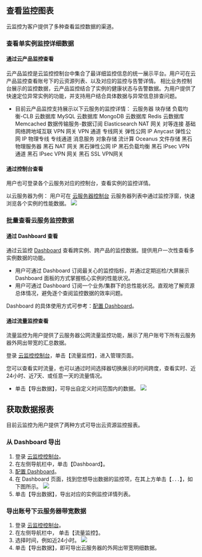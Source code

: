 ## 查看监控图表

云监控为客户提供了多种查看监控数据的渠道。

### 查看单实例监控详细数据

#### 通过云产品监控查看

云产品监控是云监控控制台中集合了最详细监控信息的统一展示平台。用户可在云产品监控查看账号下的云资源列表、以及对应的监控与告警详情。
相比业务控制台展示的监控数据，云产品监控结合了实例的健康状态与告警数据。为用户提供了快速定位异常实例的功能，并支持用户结合具体数据与异常信息排查问题。

- 目前云产品监控支持展示以下云服务的监控详情：
  云服务器
	块存储
  负载均衡-CLB
  云数据库 MySQL
  云数据库 MongoDB
  云数据库 Redis
  云数据库 Memcached
	数据传输服务-数据订阅
	Elasticsearch
  NAT 网关
  对等连接
  基础网络跨地域互联
  VPN 网关
  VPN 通道
  专线网关
	弹性公网 IP
	Anycast 弹性公网 IP
  物理专线
  专线通道
  消息服务
  对象存储
	流计算 Oceanus
	文件存储
  黑石物理服务器
	黑石 NAT 网关
	黑石弹性公网 IP
	黑石负载均衡
	黑石 IPsec VPN 通道
	黑石 IPsec VPN 网关
	黑石 SSL VPN网关
	

#### 通过控制台查看

用户也可登录各个云服务对应的控制台，查看实例的监控详情。

以云服务器为例：
用户可在 [云服务器控制台](https://console.cloud.tencent.com/cvm) 云服务器列表中通过监控浮窗，快速浏览各个实例的性能数据。
![](https://main.qcloudimg.com/raw/53f4c44ca2fb332fe327bdfc31eed8d4.png)


### 批量查看云服务监控数据

#### 通过 Dashboard 查看

通过云监控 [Dashboard](https://cloud.tencent.com/document/product/248/13118) 查看跨实例、跨产品的监控数据。提供用户一次性查看多实例数据的功能。

- 用户可通过 Dashboard 订阅最关心的监控指标，并通过定期巡检/大屏展示 Dashboard  面板的方式掌握核心实例的性能状况。
- 用户可通过 Dashboard  订阅一个业务/集群下的总性能状况。直观地了解资源总体情况，避免逐个查阅监控数据的效率问题。

Dashboard 的具体使用方式可参考：[配置 Dashboard](https://cloud.tencent.com/document/product/248/13119)。

#### 通过流量监控查看

流量监控为用户提供了云服务器公网流量监控功能，展示了用户账号下所有云服务器外网出带宽的汇总数据。

登录 [云监控控制台](https://console.cloud.tencent.com/monitor)，单击【流量监控】，进入管理页面。

您可以查看实时流量，也可以通过时间选择器切换展示的时间跨度，查看实时、近24小时、近7天、或任意一天的流量情况。

- 单击【导出数据】，可导出自定义时间范围内的数据。
![](https://main.qcloudimg.com/raw/b9c4c09231f53537d325e6ca99257283.png)



## 获取数据报表

目前云监控为用户提供了两种方式可导出云资源监控报表。

### 从 Dashboard 导出

1. 登录 [云监控控制台](https://console.cloud.tencent.com/monitor/dashboard)。
2. 在左侧导航栏中，单击【Dashboard】。
2. [配置 Dashboard](https://cloud.tencent.com/document/product/248/13119)。
3. 在 Dashboard 页面，找到您想导出数据的监控项，在其上方单击【`...`】，如下图所示。
![](https://main.qcloudimg.com/raw/ec36119bf5a912f4a0629a59e795efb8.png)
4. 单击【导出数据】，导出对应的实例监控详情列表。

### 导出账号下云服务器带宽数据

1. 登录 [云监控控制台](https://console.cloud.tencent.com/monitor)。
2. 在左侧导航栏中， 单击【流量监控】。
3. 选择时间，例如近24小时。
![](https://main.qcloudimg.com/raw/943f2ff1b01bce341b7d99e7a8caff17.png)
2. 单击【导出数据】，即可导出云服务器的外网出带宽明细数据。

